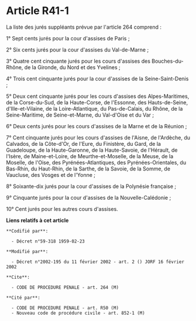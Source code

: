 # Article R41-1

La liste des jurés suppléants prévue par l'article 264 comprend :

1° Sept cents jurés pour la cour d'assises de Paris ;

2° Six cents jurés pour la cour d'assises du Val-de-Marne ;

3° Quatre cent cinquante jurés pour les cours d'assises des Bouches-du-Rhône, de la Gironde, du Nord et des Yvelines ;

4° Trois cent cinquante jurés pour la cour d'assises de la Seine-Saint-Denis ;

5° Deux cent cinquante jurés pour les cours d'assises des Alpes-Maritimes, de la Corse-du-Sud, de la Haute-Corse, de
l'Essonne, des Hauts-de-Seine, d'Ille-et-Vilaine, de la Loire-Atlantique, du Pas-de-Calais, du Rhône, de la Seine-Maritime,
de Seine-et-Marne, du Val-d'Oise et du Var ;

6° Deux cents jurés pour les cours d'assises de la Marne et de la Réunion ;

7° Cent cinquante jurés pour les cours d'assises de l'Aisne, de l'Ardèche, du Calvados, de la Côte-d'Or, de l'Eure, du
Finistère, du Gard, de la Guadeloupe, de la Haute-Garonne, de la Haute-Savoie, de l'Hérault, de l'Isère, de Maine-et-Loire,
de Meurthe-et-Moselle, de la Meuse, de la Moselle, de l'Oise, des Pyrénées-Atlantiques, des Pyrénées-Orientales, du Bas-Rhin,
du Haut-Rhin, de la Sarthe, de la Savoie, de la Somme, de Vaucluse, des Vosges et de l'Yonne ;

8° Soixante-dix jurés pour la cour d'assises de la Polynésie française ;

9° Cinquante jurés pour la cour d'assises de la Nouvelle-Calédonie ;

10° Cent jurés pour les autres cours d'assises.

**Liens relatifs à cet article**

	**Codifié par**:

	  - Décret n°59-318 1959-02-23

	**Modifié par**:

	  - Décret n°2002-195 du 11 février 2002 - art. 2 () JORF 16 février 2002

	**Cite**:

	  - CODE DE PROCEDURE PENALE - art. 264 (M)

	**Cité par**:

	  - CODE DE PROCEDURE PENALE - art. R50 (M)
	  - Nouveau code de procédure civile - art. 852-1 (M)
